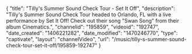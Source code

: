 {
    "title": "Tilly's Summer Sound Check Tour - Set It Off",
    "description": "Tilly's Summer Sound Check Tour headed to Orlando, FL with a live performance by Set It Off! Check out their song \"Swan Song\" from their album Cinematics.",
    "channelid": "195859",
    "videoid": "192747",
    "date_created": "1406221282",
    "date_modified": "1470246770",
    "type": "captivate",
    "layout": "channelVideo",
    "url": "\/music\/tilly-s-summer-sound-check-tour-set-it-off\/195859-192747"
}